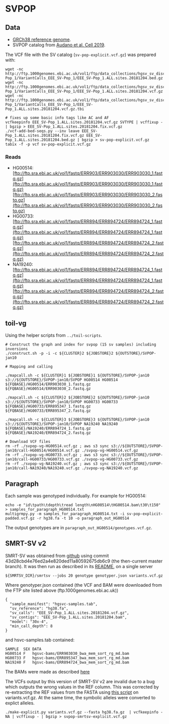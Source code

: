 # SVPOP

## Data

- [GRCh38 reference genome](http://hgdownload.soe.ucsc.edu/goldenPath/hg38/bigZips/hg38.fa.gz).
- SVPOP catalog from [Audano et al. Cell 2019](https://doi.org/10.1016/j.cell.2018.12.019).

The VCF file with the SV catalog (`sv-pop-explicit.vcf.gz`) was prepared with:

```
wget -nc http://ftp.1000genomes.ebi.ac.uk/vol1/ftp/data_collections/hgsv_sv_discovery/working/20181025_EEE_SV-Pop_1/VariantCalls_EEE_SV-Pop_1/EEE_SV-Pop_1.ALL.sites.20181204.bed.gz
wget -nc http://ftp.1000genomes.ebi.ac.uk/vol1/ftp/data_collections/hgsv_sv_discovery/working/20181025_EEE_SV-Pop_1/VariantCalls_EEE_SV-Pop_1/EEE_SV-Pop_1.ALL.sites.20181204.vcf.gz
wget -nc http://ftp.1000genomes.ebi.ac.uk/vol1/ftp/data_collections/hgsv_sv_discovery/working/20181025_EEE_SV-Pop_1/VariantCalls_EEE_SV-Pop_1/EEE_SV-Pop_1.ALL.sites.20181204.vcf.gz.tbi

# fixes up some basic info tags like AC and AF
vcfkeepinfo EEE_SV-Pop_1.ALL.sites.20181204.vcf.gz SVTYPE | vcffixup - | bgzip > EEE_SV-Pop_1.ALL.sites.20181204.fix.vcf.gz
./vcf-add-bed-seqs.py --inv leave EEE_SV-Pop_1.ALL.sites.20181204.fix.vcf.gz EEE_SV-Pop_1.ALL.sites.20181204.bed.gz | bgzip > sv-pop-explicit.vcf.gz
tabix -f -p vcf sv-pop-explicit.vcf.gz
```

### Reads

- HG00514: [ftp://ftp.sra.ebi.ac.uk/vol1/fastq/ERR903/ERR903030/ERR903030_1.fastq.gz](ftp://ftp.sra.ebi.ac.uk/vol1/fastq/ERR903/ERR903030/ERR903030_1.fastq.gz) [ftp://ftp.sra.ebi.ac.uk/vol1/fastq/ERR903/ERR903030/ERR903030_2.fastq.gz](ftp://ftp.sra.ebi.ac.uk/vol1/fastq/ERR903/ERR903030/ERR903030_2.fastq.gz)
- HG00733: [ftp://ftp.sra.ebi.ac.uk/vol1/fastq/ERR894/ERR894724/ERR894724_1.fastq.gz](ftp://ftp.sra.ebi.ac.uk/vol1/fastq/ERR894/ERR894724/ERR894724_1.fastq.gz) [ftp://ftp.sra.ebi.ac.uk/vol1/fastq/ERR894/ERR894724/ERR894724_2.fastq.gz](ftp://ftp.sra.ebi.ac.uk/vol1/fastq/ERR894/ERR894724/ERR894724_2.fastq.gz)
- NA19240: [ftp://ftp.sra.ebi.ac.uk/vol1/fastq/ERR894/ERR894724/ERR894724_1.fastq.gz](ftp://ftp.sra.ebi.ac.uk/vol1/fastq/ERR894/ERR894724/ERR894724_1.fastq.gz) [ftp://ftp.sra.ebi.ac.uk/vol1/fastq/ERR894/ERR894724/ERR894724_2.fastq.gz](ftp://ftp.sra.ebi.ac.uk/vol1/fastq/ERR894/ERR894724/ERR894724_2.fastq.gz)


## toil-vg

Using the helper scripts from `../toil-scripts`.

```
# Construct the graph and index for svpop (15 sv samples) including inversions
./construct.sh -p -i -c ${CLUSTER}2 ${JOBSTORE}2 ${OUTSTORE}/SVPOP-jan10

# Mapping and calling

./mapcall.sh -c ${CLUSTER}1 ${JOBSTORE}1 ${OUTSTORE}/SVPOP-jan10 s3://${OUTSTORE}/SVPOP-jan10/SVPOP HG00514 HG00514 ${FQBASE}/HG00514/ERR903030_1.fastq.gz ${FQBASE}/HG00514/ERR903030_2.fastq.gz

./mapcall.sh -c ${CLUSTER}2 ${JOBSTORE}2 ${OUTSTORE}/SVPOP-jan10 s3://${OUTSTORE}/SVPOP-jan10/SVPOP HG00733 HG00733 ${FQBASE}/HG00733/ERR895347_1.fastq.gz ${FQBASE}/HG00733/ERR895347_2.fastq.gz 

./mapcall.sh -c ${CLUSTER}3 ${JOBSTORE}3 ${OUTSTORE}/SVPOP-jan10 s3://${OUTSTORE}/SVPOP-jan10/SVPOP NA19240 NA19240 ${FQBASE}/NA19240/ERR894724_1.fastq.gz ${FQBASE}/NA19240/ERR894724_2.fastq.gz

# Download VCF files
rm -rf ./svpop-vg-HG00514.vcf.gz ; aws s3 sync s3://${OUTSTORE}/SVPOP-jan10/call-HG00514/HG00514.vcf.gz ./svpop-vg-HG00514.vcf.gz
rm -rf ./svpop-vg-HG00733.vcf.gz ; aws s3 sync s3://${OUTSTORE}/SVPOP-jan10/call-HG00733/HG00733.vcf.gz ./svpop-vg-HG00733.vcf.gz
rm -rf ./svpop-vg-NA19240.vcf.gz ; aws s3 sync s3://${OUTSTORE}/SVPOP-jan10/call-NA19240/NA19240.vcf.gz ./svpop-vg-NA19240.vcf.gz
```

## Paragraph

Each sample was genotyped individually.
For example for HG00514:

```
echo -e "id\tpath\tdepth\tread length\nHG00514\tHG00514.bam\t30\t150" > samples_for_paragraph_HG00514.txt
multigrmpy.py -m samples_for_paragraph_HG00514.txt -i sv-pop-explicit-padded.vcf.gz -r hg38.fa -t 10 -o paragraph_out_HG00514
```

The output genotypes are in `paragraph_out_HG00514/genotypes.vcf.gz`.

## SMRT-SV v2

SMRT-SV was obtained from [github](https://github.com/EichlerLab/smrtsv2) using commit 43d28cbd4e76ed2a4e820ded11a80592675db6c9 (the then-current master branch).
It was then run as described in its [README](https://github.com/EichlerLab/smrtsv2/blob/master/GENOTYPE.md), on a single server
```
${SMRTSV_DIR}/smrtsv --jobs 20 genotype genotyper.json variants.vcf.gz

```
Where genotyper.json contained (the VCF and BAM were downloaded from the FTP site listed above (ftp.1000genomes.ebi.ac.uk))
```
{
  "sample_manifest": "hgsvc-samples.tab",
  "sv_reference": "hg38.fa",
  "sv_calls": "EEE_SV-Pop_1.ALL.sites.20181204.vcf.gz",
  "sv_contigs": "EEE_SV-Pop_1.ALL.sites.20181204.bam",
  "model": "30x-4",
  "min_call_depth": 8
}

```
and hsvc-samples.tab contained:
```
SAMPLE	SEX	DATA
HG00514	F	hgsvc-bams/ERR903030_bwa_mem_sort_rg_md.bam
HG00733	F	hgsvc-bams/ERR895347_bwa_mem_sort_rg_md.bam
NA19240	F	hgsvc-bams/ERR894724_bwa_mem_sort_rg_md.bam
```

The BAMs were made as described [here](https://github.com/vgteam/sv-genotyping-paper/tree/master/human/hgsvc)

The VCFs output by this version of SMRT-SV v2 are invalid due to a bug which outputs the wrong values in the REF column.  This was corrected by re-extracting the REF values from the FASTA using [this script](https://github.com/vgteam/sv-genotyping-paper/blob/master/human/chmpd/make-explicit.py) on variants.vcf.gz.  At the same time, the symbolic alleles were converted to explict alleles.  

```
./make-explicit.py variants.vcf.gz --fasta hg38.fa.gz  | vcfkeepinfo - NA | vcffixup - | bgzip > svpop-smrtsv-explicit.vcf.gz
```
